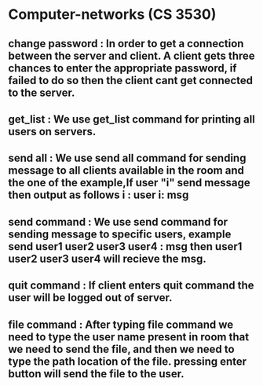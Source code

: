 # Computer-networks (CS 3530)
## change password : In order to get a connection between the server and client. A client gets three chances to enter the appropriate password, if failed to do so then the client cant get connected to the server.
## get_list : We use get_list command for printing all users on servers.
## send all : We use send all command for sending message to all clients available in the room and the one of the example,If user "i" send message then output as follows i : user i: msg
## send command : We use send command for sending message to specific users, example send user1 user2 user3 user4 : msg then user1 user2 user3 user4 will recieve the msg.
## quit command : If client enters quit command the user will be logged out of server.
## file command : After typing file command we need to type the user name present in room that we need to send the file, and then we need to type the path location of the file. pressing enter button will send the file to the user.
